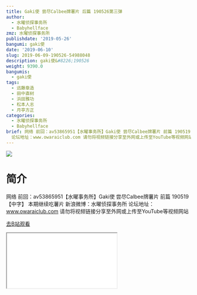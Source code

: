 ```yaml
---
title: Gaki使 尝尽Calbee牌薯片 后篇 190526第三弹
author:
  - 水曜侦探事务所
  - Babyhellface
zmz: 水曜侦探事务所
publishdate: '2019-05-26'
bangumi: gaki使
date: '2019-06-10'
slug: 2019-06-09-190526-54988048
description: gaki使&#8226;190526
weight: 9390.0
bangumis:
  - gaki使
tags:
  - 远藤章造
  - 田中直树
  - 浜田雅功
  - 松本人志
  - 月亭方正
categories:
  - 水曜侦探事务所
  - Babyhellface
brief: 网络 前回：av53865951【水曜事务所】Gaki使 尝尽Calbee牌薯片 前篇 190519【中字】 本期继续吃薯片 新浪微博：水曜侦探事务所
  论坛地址：www.owaraiclub.com 请勿将视频链接分享至外网或上传至YouTube等视频网站
---
```

![](https://raw.githubusercontent.com/tcgriffith/owaraisite/master/static/tmpimg/a530f5486e9c0d6cf6e974909c44ffe0cc9a98a7.jpg.480.jpg)
# 简介  
网络
前回：av53865951【水曜事务所】Gaki使 尝尽Calbee牌薯片 前篇 190519【中字】
本期继续吃薯片
新浪微博：水曜侦探事务所 论坛地址：www.owaraiclub.com
请勿将视频链接分享至外网或上传至YouTube等视频网站  

[去B站观看](https://www.bilibili.com/video/av54988048/)
<div class ="resp-container"><iframe class="testiframe" src="//player.bilibili.com/player.html?aid=54988048"", scrolling="no", allowfullscreen="true" > </iframe></div> 
